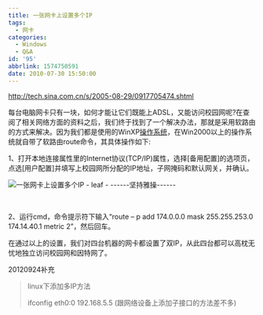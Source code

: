 ```yaml
---
title: 一张网卡上设置多个IP
tags:
  - 网卡
categories:
  - Windows
  - Q&A
id: '95'
abbrlink: 1574750591
date: 2010-07-30 15:50:00
---
```


http://tech.sina.com.cn/s/2005-08-29/0917705474.shtml  
  

 每台电脑网卡只有一块，如何才能让它们既能上ADSL，又能访问校园网呢?在查阅了相关网络方面的资料之后，我们终于找到了一个解决办法，那就是采用软路由的方式来解决。因为我们都是使用的WinXP[操作系统](http://www.iask.com/n?k=%E6%93%8D%E4%BD%9C%E7%B3%BB%E7%BB%9F "操作系统")，在Win2000以上的操作系统就自带了软路由route命令，其具体操作如下:

 1、打开本地连接属性里的Internet协议(TCP/IP)属性，选择\[备用配置\]的选项页，点选\[用户配置\]并填写上校园网所分配的IP地址，子网掩码和默认网关，并确认。

![一张网卡上设置多个IP - leaf - ------坚持雅操------](http://img161.ph.126.net/JW4GF6nMA9jLPjYIQ-BNeA==/1439181555922966914.jpg "一张网卡上设置多个IP - leaf - ------坚持雅操------")

 

 2、运行cmd，命令提示符下输入“route – p add 174.0.0.0 mask 255.255.253.0 174.14.40.1 metric 2”，然后回车。

 在通过以上的设置，我们对四台机器的网卡都设置了双IP，从此四台都可以高枕无忧地独立访问校园网和因特网了。

  

20120924补充

> linux下添加多IP方法
> 
> ifconfig eth0:0 192.168.5.5 (跟网络设备上添加子接口的方法差不多)